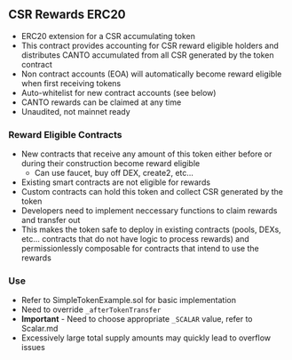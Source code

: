 ## CSR Rewards ERC20

- ERC20 extension for a CSR accumulating token
- This contract provides accounting for CSR reward eligible holders and distributes CANTO accumulated from all CSR generated by the token contract
- Non contract accounts (EOA) will automatically become reward eligible when first receiving tokens
- Auto-whitelist for new contract accounts (see below) 
- CANTO rewards can be claimed at any time
- Unaudited, not mainnet ready

### Reward Eligible Contracts
- New contracts that receive any amount of this token either before or during their construction become reward eligible
    - Can use faucet, buy off DEX, create2, etc...
- Existing smart contracts are not eligible for rewards
- Custom contracts can hold this token and collect CSR generated by the token
- Developers need to implement neccessary functions to claim rewards and transfer out
- This makes the token safe to deploy in existing contracts (pools, DEXs, etc... contracts that do not have logic to process rewards) and permissionlessly composable for contracts that intend to use the rewards

### Use
- Refer to SimpleTokenExample.sol for basic implementation
- Need to override `_afterTokenTransfer`
- **Important** - Need to choose appropriate `_SCALAR` value, refer to Scalar.md
- Excessively large total supply amounts may quickly lead to overflow issues